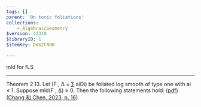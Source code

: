 ```yaml
---
tags: []
parent: 'On toric foliations'
collections:
    - AlgebraicGeometry
$version: 42319
$libraryID: 1
$itemKey: DKXZCN9B

---
```

mld for fLS

***

Theorem 2.13. Let (F , ∆ = ∑ aiDi) be foliated log smooth of type one with ai ≤ 1. Suppose mld(F , ∆) ≥ 0. Then the following statements hold: <a href="zotero://open-pdf/library/items/B7HLUL8A?page=16&#x26;annotation=388Y5UW6">(pdf)</a></a> (<a href="zotero://select/library/items/LHCALV7Y">Chang 和 Chen, 2023, p. 16</a>)
